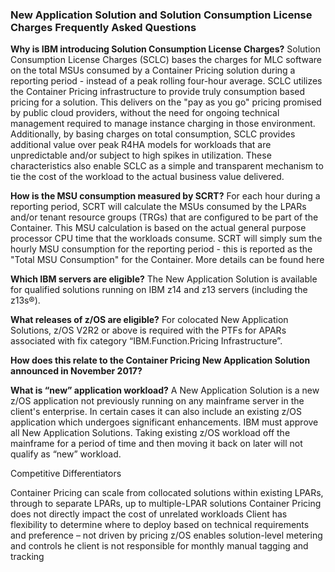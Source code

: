 ### New Application Solution and Solution Consumption License Charges Frequently Asked Questions ###

**Why is IBM introducing Solution Consumption License Charges?**
    Solution Consumption License Charges (SCLC) bases the charges for MLC software on the total MSUs consumed by a Container Pricing solution during a reporting period - instead of a peak rolling four-hour average. 
    SCLC utilizes the Container Pricing infrastructure to provide truly consumption based pricing for a solution. This delivers on the "pay as you go" pricing promised by public cloud providers, without the need for ongoing technical management required to manage instance charging in those environment.
    Additionally, by basing charges on total consumption, SCLC provides additional value over peak R4HA models for workloads that are unpredictable and/or subject to high spikes in utilization.
    These characteristics also enable SCLC as a simple and transparent mechanism to tie the cost of the workload to the actual business value delivered.
    
**How is the MSU consumption measured by SCRT?** 
    For each hour during a reporting period, SCRT will calculate the MSUs consumed by the LPARs and/or tenant resource groups (TRGs) that are configured to be part of the Container. This MSU calculation is based on the actual general purpose processor CPU time that the workloads consume. 
    SCRT will simply sum the hourly MSU consumption for the reporting period - this is reported as the "Total MSU Consumption" for the Container. 
    More details can be found here <insert techdoc link>
    
**Which IBM servers are eligible?**
    The New Application Solution is available for qualified solutions running on IBM z14 and z13 servers (including the z13s®).
    
**What releases of z/OS are eligible?**
    For colocated New Application Solutions, z/OS V2R2 or above is required with the PTFs for APARs associated with fix category “IBM.Function.Pricing Infrastructure”.
   


**How does this relate to the Container Pricing New Application Solution announced in November 2017?**
    <tbd>
    
**What is “new” application workload?**
    A New Application Solution is a new z/OS application not previously running on any mainframe server in the client's enterprise. In certain cases it can also include an existing z/OS application which undergoes significant enhancements. IBM must approve all New Application Solutions. Taking existing z/OS workload off the mainframe for a period of time and then moving it back on later will not qualify as “new” workload.


Competitive Differentiators

Container Pricing can scale from collocated solutions within existing LPARs, through to separate LPARs, up to multiple-LPAR solutions
Container Pricing does not directly impact the cost of unrelated workloads
Client has flexibility to determine where to deploy based on technical requirements and preference – not driven by pricing
z/OS enables solution-level metering and controls
he client is not responsible for monthly manual tagging and tracking
